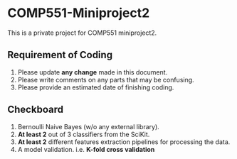 # COMP551-Miniproject2
This is a private project for COMP551 miniproject2.

## Requirement of Coding
1) Please update **any change** made in this document.  
2) Please write comments on any parts that may be confusing.  
3) Please provide an estimated date of finishing coding.  

## Checkboard  
1) Bernoulli Naive Bayes (w/o any external library).  
2) **At least 2** out of 3 classifiers from the SciKit.  
3) **At least 2** different features extraction pipelines for processing the data.  
4) A model validation. i.e. **K-fold cross validation**  

